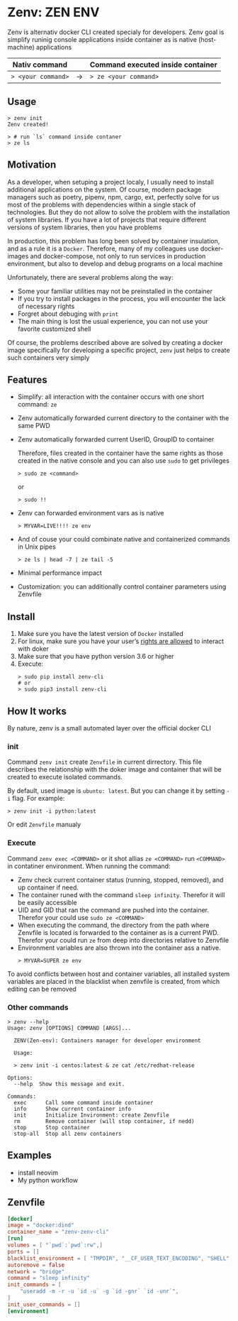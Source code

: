 Zenv: ZEN ENV
=============

Zenv is alternativ docker CLI created specialy for developers.
Zenv goal is simplify runinig console applications inside container as is native (host-machine) applications

|Nativ command         |    |Command executed inside container|
|----------------------|----|---------------------------------|
|```> <your command>```| -> |```> ze <your command>```        |

## Usage
```shell
> zenv init
Zenv created!

> # run `ls` command inside contaner
> ze ls
```

## Motivation

As a developer, when setuping a project localy, I usually need to install additional applications on the system. Of course, modern package managers such as poetry, pipenv, npm, cargo, ext, perfectly solve for us most of the problems with dependencies within a single stack of technologies. But they do not allow to solve the problem with the installation of system libraries. If you have a lot of projects that require different versions of system libraries, then you have problems

In production, this problem has long been solved by container insulation, and as a rule it is a `Docker`. Therefore, many of my colleagues use docker-images and docker-compose, not only to run  services in production environment, but also to develop and debug programs on a local machine

Unfortunately, there are several problems along the way:

- Some your familiar utilities  may not be preinstalled in the container
- If you try to install packages in the process, you will encounter the lack of necessary rights
- Forgret about debuging with `print`
- The main thing is lost the usual experience, you can not use your favorite customized shell


Of course, the problems described above are solved by creating a docker image specifically for developing a specific project, `zenv` just helps to create such containers very simply

## Features

- Simplify: all interaction with the container occurs with one short command: `ze`
- Zenv automatically forwarded current directory to the container with the same PWD
- Zenv automatically forwarded current UserID, GroupID to container

  Therefore, files created in the container have the same rights as those created in the native console and you can also use `sudo` to get privileges
  ```shell
  > sudo ze <command>
  ```
  or

  ```shell
  > sudo !!
  ```

- Zenv can forwarded environment vars as is native
    ```shell
    > MYVAR=LIVE!!!! ze env
    ```
- And of couse your could combinate native and containerized commands in Unix pipes
  ```shell
  > ze ls | head -7 | ze tail -5
  ```
- Minimal performance impact
- Customization: you can additionally control container parameters using Zenvfile


## Install
  1. Make sure you have the latest version of `Docker` installed
  2. For linux, make sure you have your user’s [rights are allowed](https://docs.docker.com/install/linux/linux-postinstall/) to interact with doker
  3. Make sure that you have python version 3.6 or higher
  4. Execute:
      ```shell
      > sudo pip install zenv-cli
      # or
      > sudo pip3 install zenv-cli
      ```

## How It works
By nature, zenv is a small automated layer over the official docker CLI

### init

Command `zenv init` create `Zenvfile` in current dirrectory. This file describes the relationship with the doker image and container that will be created to execute isolated commands.

By default, used image is `ubuntu: latest`.
But you can change it by setting `-i` flag. For example:
```shell
> zenv init -i python:latest
```
Or edit `Zenvfile` manualy


### Execute

Command `zenv exec <COMMAND>` or it shot allias `ze <COMMAND>` run `<COMMAND>` in contatiner environment. When running the command:
- Zenv check current container status (running, stopped, removed), and up container if need.
- The container runed with the command `sleep infinity`. Therefor it will be easily accessible
- UID and GID that ran the command are pushed into the container. Therefor your could use `sudo ze <COMMAND>`
- When executing the command, the directory from the path where Zenvfile is located is forwarded to the container as is a current PWD. Therefor your could run `ze` from deep into directories relative to Zenvfile
- Environment variables are also thrown into the container ass a native.
  ```
  > MYVAR=SUPER ze env
  ```
 To avoid conflicts between host and container variables, all installed system variables are placed    in the blacklist when zenvfile is created, from which editing can be removed

### Other commands

```shell
> zenv --help
Usage: zenv [OPTIONS] COMMAND [ARGS]...

  ZENV(Zen-env): Containers manager for developer environment

  Usage:

  > zenv init -i centos:latest & ze cat /etc/redhat-release

Options:
  --help  Show this message and exit.

Commands:
  exec      Call some command inside container
  info      Show current container info
  init      Initialize Invironment: create Zenvfile
  rm        Remove container (will stop container, if nedd)
  stop      Stop container
  stop-all  Stop all zenv containers
```

## Examples
  - install neovim
  - My python workflow

## Zenvfile
```toml
[docker]
image = "docker:dind"
container_name = "zenv-zenv-cli"
[run]
volumes = [ "`pwd`:`pwd`:rw",]
ports = []
blacklist_environment = [ "TMPDIR", "__CF_USER_TEXT_ENCODING", "SHELL", "HOME"]
autoremove = false
network = "bridge"
command = "sleep infinity"
init_commands = [
    "useradd -m -r -u `id -u` -g `id -gnr` `id -unr`",
]
init_user_commands = []
[environment]
```
